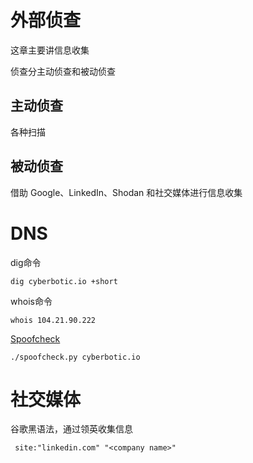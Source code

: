 # 外部侦查

这章主要讲信息收集

侦查分主动侦查和被动侦查

## 主动侦查
各种扫描

## 被动侦查
借助 Google、LinkedIn、Shodan 和社交媒体进行信息收集


# DNS

dig命令
```
dig cyberbotic.io +short
```

whois命令
```
whois 104.21.90.222
```

[Spoofcheck](https://github.com/BishopFox/spoofcheck)
```
./spoofcheck.py cyberbotic.io
```

# 社交媒体
谷歌黑语法，通过领英收集信息
```
 site:"linkedin.com" "<company name>"
```